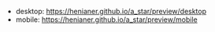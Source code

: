 * desktop: https://henianer.github.io/a_star/preview/desktop
* mobile: https://henianer.github.io/a_star/preview/mobile
